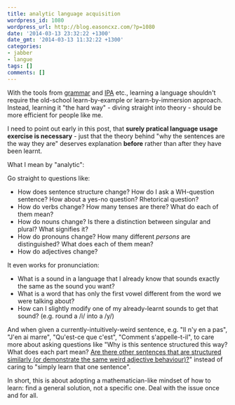 ```yaml
---
title: analytic language acquisition
wordpress_id: 1080
wordpress_url: http://blog.easoncxz.com/?p=1080
date: '2014-03-13 23:32:22 +1300'
date_gmt: '2014-03-13 11:32:22 +1300'
categories:
- jabber
- langue
tags: []
comments: []
---
```

<p>With the tools from <a href="http://blog.easoncxz.com/?p=1078">grammar</a> and <a href="http://en.wikipedia.org/wiki/International_Phonetic_Alphabet">IPA</a> etc., learning a language shouldn't require the old-school learn-by-example or learn-by-immersion approach. Instead, learning it "the hard way" - diving straight into theory - should be more efficient for people like me.</p>
<p>I need to point out early in this post, that <strong>surely pratical language usage exercise is necessary</strong> - just that the theory behind "why the sentences are the way they are" deserves explanation <strong>before</strong> rather than after they have been learnt.</p>
<p>What I mean by "analytic":</p>
<p>Go straight to questions like:</p>
<ul>
<li>How does sentence structure change? How do I ask a WH-question sentence? How about a yes-no question? Rhetorical question?</li>
<li>How do verbs change? How many tenses are there? What do each of them mean?</li>
<li>How do nouns change? Is there a distinction between singular and plural? What signifies it?</li>
<li>How do pronouns change? How many different <em>persons</em> are distinguished? What does each of them mean? </li>
<li>How do adjectives change?</li>
</ul>
<p>It even works for pronunciation:</p>
<ul>
<li>What is a sound in a language that I already know that sounds exactly the same as the sound you want?</li>
<li>What is a word that has only the first vowel different from the word we were talking about?</li>
<li>How can I slightly modify one of my already-learnt sounds to get that sound? (e.g. round a /i/ into a /y/)</li>
</ul>
<p>And when given a currently-intuitively-weird sentence, e.g. "Il n'y en a pas", "J'en ai marre", "Qu'est-ce que c'est", "Comment s'appelle-t-il", to care more about asking questions like "Why is this sentence structured this way? What does each part mean? <a href="http://blog.easoncxz.com/?p=1085">Are there other sentences that are structured similarly (or demonstrate the same weird adjective behaviour)?</a>" instead of caring to "simply learn that one sentence".</p>
<p>In short, this is about adopting a mathematician-like mindset of how to learn: find a general solution, not a specific one. Deal with the issue once and for all.</p>

